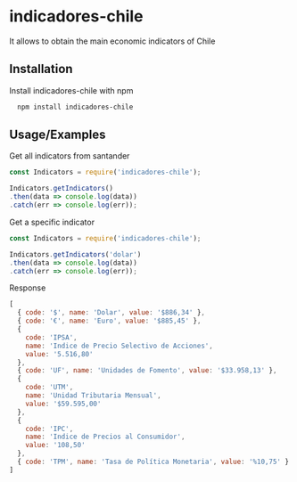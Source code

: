 # indicadores-chile
It allows to obtain the main economic indicators of Chile

## Installation

Install indicadores-chile with npm

```bash
  npm install indicadores-chile
```

## Usage/Examples

Get all indicators from santander

```javascript
const Indicators = require('indicadores-chile');

Indicators.getIndicators()
.then(data => console.log(data))
.catch(err => console.log(err));

```

Get a specific indicator

```javascript
const Indicators = require('indicadores-chile');

Indicators.getIndicators('dolar')
.then(data => console.log(data))
.catch(err => console.log(err));
```


Response

```javascript
[
  { code: '$', name: 'Dolar', value: '$886,34' },
  { code: '€', name: 'Euro', value: '$885,45' },
  {
    code: 'IPSA',
    name: 'Indice de Precio Selectivo de Acciones',
    value: '5.516,80'
  },
  { code: 'UF', name: 'Unidades de Fomento', value: '$33.958,13' },
  {
    code: 'UTM',
    name: 'Unidad Tributaria Mensual',
    value: '$59.595,00'
  },
  {
    code: 'IPC',
    name: 'Indice de Precios al Consumidor',
    value: '108,50'
  },
  { code: 'TPM', name: 'Tasa de Política Monetaria', value: '%10,75' }
]
```